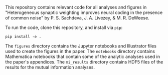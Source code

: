 This repository contains relevant code for all analyses and figures in "Heterogeneous synaptic weighting improves neural coding in the presence of common noise" by P. S. Sachdeva, J. A. Livezey, & M. R. DeWeese.

To run the code, clone this repository, and install via `pip`:

```
pip install -e .
```

The `figures` directory contains the Jupyter notebooks and Illustrator files used to create the figures in the paper. The `notebooks` directory contains Mathematica notebooks that contain some of the analytic analyses used in the paper's appendices. The `mi_results` directory contains HDF5 files of the results for the mutual information analyses.
